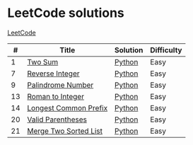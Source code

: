 # LeetCode solutions
[LeetCode](https://leetcode.com/)

| # | Title | Solution | Difficulty |
|---| ----- | -------- | ---------- |
|1|[Two Sum](https://leetcode.com/problems/two-sum/) | [Python](0001_two_sum) |Easy|
|7|[Reverse Integer](https://leetcode.com/problems/reverse-integer/) | [Python](0007_reverse_integer) |Easy|
|9|[Palindrome Number](https://leetcode.com/problems/palindrome-number/) | [Python](0009_palindrome_number) |Easy|
|13|[Roman to Integer](https://leetcode.com/problems/roman-to-integer/) | [Python](0013_roman_to_integer) |Easy|
|14|[Longest Common Prefix](https://leetcode.com/problems/longest-common-prefix/) | [Python](0014_longest_common_prefix) |Easy|
|20|[Valid Parentheses](https://leetcode.com/problems/valid-parentheses/) | [Python](0020_valid_parentheses) |Easy|
|21|[Merge Two Sorted List](https://leetcode.com/problems/merge-two-sorted-lists/) | [Python](0021_merge_two_sorted_lists) |Easy|
